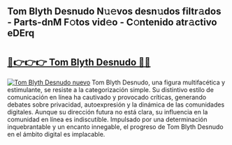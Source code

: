 ## Tom Blyth Desnudo N𝚞𝚎vos desn𝚞dos filtr𝚊dos - Parts-dnM F𝚘tos vid𝚎o - C𝚘ntenido atr𝚊ctivo eDErq

# <h2><a href="http://mb7t6di.tromn.icu/?c=Tom+Blyth+Desnudo">🔗👉👉👉 Tom Blyth Desnudo 🔗🔗</a></h2>

[![Tom Blyth Desnudo nuevo](https://i.imgur.com/pEAQMta.gif)](http://mb7t6di.tromn.icu/?c=Tom+Blyth+Desnudo)
Tom Blyth Desnudo, una figura multifacética y estimulante, se resiste a la categorización simple. Su distintivo estilo de comunicación en línea ha cautivado y provocado críticas, generando debates sobre privacidad, autoexpresión y la dinámica de las comunidades digitales. Aunque su dirección futura no está clara, su influencia en la comunidad en línea es indiscutible. Impulsado por una determinación inquebrantable y un encanto innegable, el progreso de Tom Blyth Desnudo en el ámbito digital es implacable.
